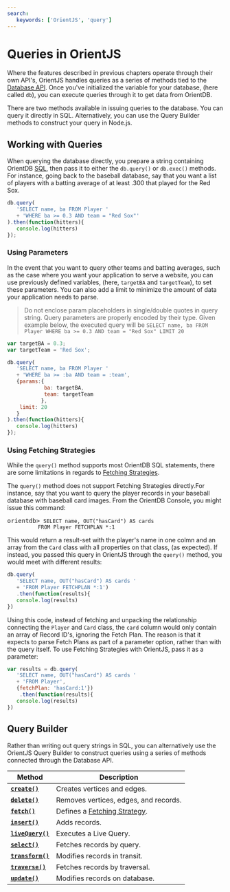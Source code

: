 ```yaml
---
search:
   keywords: ['OrientJS', 'query']
---
```


# Queries in OrientJS

Where the features described in previous chapters operate through their own API's, OrientJS handles queries as a series of methods tied to the [Database API](OrientJS-Database.md).  Once you've initialized the variable for your database, (here called `db`), you can execute queries through it to get data from OrientDB.

There are two methods available in issuing queries to the database.  You can query it directly in SQL.  Alternatively, you can use the Query Builder methods to construct your query in Node.js.


## Working with Queries

When querying the database directly, you prepare a string containing OrientDB [SQL](SQL.md), then pass it to either the `db.query()` or `db.exec()` methods.  For instance, going back to the baseball database, say that you want a list of players with a batting average of at least .300 that played for the Red Sox.

```js
db.query(
   'SELECT name, ba FROM Player '
   + 'WHERE ba >= 0.3 AND team = "Red Sox"'
).then(function(hitters){
   console.log(hitters)
});
```

### Using Parameters

In the event that you want to query other teams and batting averages, such as the case where you want your application to serve a website, you can use previously defined variables, (here, `targetBA` and `targetTeam`), to set these parameters.  You can also add a limit to minimize the amount of data your application needs to parse.

>Do not enclose param placeholders in single/double quotes in query string. Query parameters are properly encoded by their type. Given example below, the executed query will be `SELECT name, ba FROM Player WHERE ba >= 0.3 AND team = "Red Sox" LIMIT 20` 

```js
var targetBA = 0.3;
var targetTeam = 'Red Sox';

db.query(
   'SELECT name, ba FROM Player '
   + 'WHERE ba >= :ba AND team = :team',
   {params:{
            ba: targetBA,
            team: targetTeam
           },
    limit: 20
   }
).then(function(hitters){
   console.log(hitters)
});
```

### Using Fetching Strategies

While the `query()` method supports most OrientDB SQL statements, there are some limitations in regards to [Fetching Strategies](Fetching-Strategies.md).

The `query()` method does not support Fetching Strategies directly.For instance, say that you want to query the player records in your baseball database with baseball card images.  From the OrientDB Console, you might issue this command:

<pre>
orientdb> <code class="lang-sql userinput">SELECT name, OUT("hasCard") AS cards
          FROM Player FETCHPLAN *:1</code>
</pre>

This would return a result-set with the player's name in one colmn and an array from the `Card` class with all properties on that class, (as expected).  If instead, you passed this query in OrientJS through the `query()` method, you would meet with different results:

```js
db.query(
   'SELECT name, OUT("hasCard") AS cards '
   + 'FROM Player FETCHPLAN *:1')
   .then(function(results){
   console.log(results)
})
```

Using this code, instead of fetching and unpacking the relationship connecting the `Player` and `Card` class, the `card` column would only contain an array of Record ID's, ignoring the Fetch Plan.  The reason is that it expects to parse Fetch Plans as part of a parameter option, rather than with the query itself.  To use Fetching Strategies with OrientJS, pass it as a parameter:

```js
var results = db.query(
   'SELECT name, OUT("hasCard") AS cards '
   + 'FROM Player',
   {fetchPlan: 'hasCard:1'})
    .then(function(results){
   console.log(results)
})
```

## Query Builder

Rather than writing out query strings in SQL, you can alternatively use the OrientJS Query Builder to construct queries using a series of methods connected through the Database API.

| Method | Description |
|---|---|
| [**`create()`**](OrientJS-Query-Create.md) | Creates vertices and edges. |
| [**`delete()`**](OrientJS-Query-Delete.md) | Removes vertices, edges, and records.|
| [**`fetch()`**](OrientJS-Query-Fetch.md) | Defines a [Fetching Strategy](Fetching-Strategies.md).|
| [**`insert()`**](OrientJS-Query-Insert.md)| Adds records.|
| [**`liveQuery()`**](OrientJS-Query-Live-Query.md) | Executes a Live Query. |
| [**`select()`**](OrientJS-Query-Select.md)| Fetches records by query.|
| [**`transform()`**](OrientJS-Query-Transform.md)| Modifies records in transit.|
| [**`traverse()`**](OrientJS-Query-Traverse.md) | Fetches records by traversal.|
| [**`update()`**](OrientJS-Query-Update.md)| Modifies records on database.|


